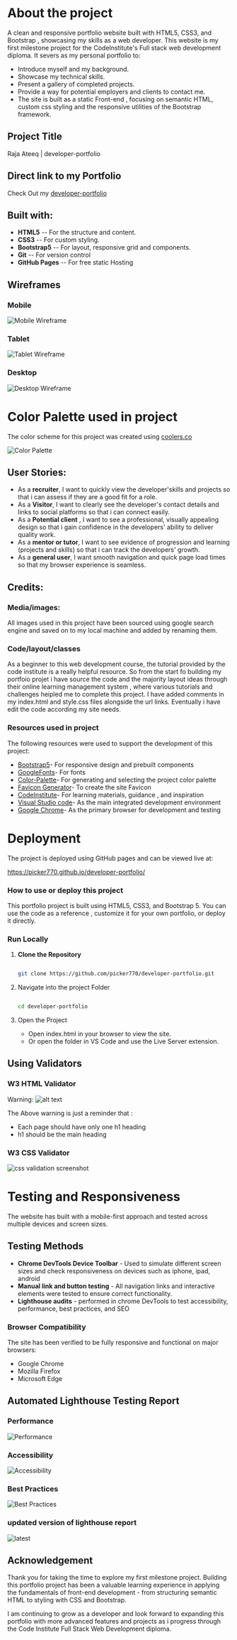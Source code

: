 ﻿# About the project

A clean and responsive portfolio website built with HTML5, CSS3, and Bootstrap , showcasing my skills as a web developer.
This website is my first milestone project for the CodeInstitute's Full stack web development diploma. It severs as my personal portfolio to:

- Introduce myself and my background.
- Showcase my technical skills.
- Present a gallery of completed projects.
- Provide a way for potential employers and clients to contact me.
- The site is built as a static Front-end , focusing on semantic HTML, custom css styling and the responsive utilities of the Bootstrap framework.

## Project Title

Raja Ateeq | developer-portfolio

## Direct link to my Portfolio

Check Out my [developer-portfolio](https://picker770.github.io/developer-portfolio/)

## Built with:

- **HTML5** -- For the structure and content.
- **CSS3** -- For custom styling.
- **Bootstrap5** -- For layout, responsive grid and components.
- **Git** -- For version control
- **GitHub Pages** -- For free static Hosting


## Wireframes

### Mobile

![Mobile Wireframe](/assets/images/wireframe-mobile.png)

### Tablet

![Tablet Wireframe](/assets/images/wireframe-tablet.png)

### Desktop

![Desktop Wireframe](/assets/images/wireframe-desktop.png)

# Color Palette used in project

The color scheme for this project was created using [coolers.co](https://coolors.co)

![Color Palette](/assets/screenshots/Screenshot%20color%20palette.png)

## User Stories:

- As a **recruiter**, I want to quickly view the developer'skills and projects so that i can assess if they are a good fit for a role.
- As a **Visitor**, I want to clearly see the developer's contact details and links to social platforms so that i can connect easily.
- As a **Potential client** , I want to see a professional, visually appealing design so that i gain confidence in the developers' ability to deliver quality work.
- As a **mentor or tutor**, I want to see evidence of progression and learning (projects and skills) so that i can track the developers' growth.
- As a **general user**, I want smooth navigation and quick page load times so that my browser experience is seamless.

## Credits:

### Media/images:

All images used in this project have been sourced using google search engine and saved on to my local machine and added by renaming them.

### Code/layout/classes

As a beginner to this web development course, the tutorial provided by the code institute is a really helpful resource. So from the start fo building my portfoio projet i have source the code and the majority
layout ideas through their online learning management system , where various tutorials and challenges heipled me to complete this project. I have added comments in my index.html and style.css files alongside the url links. Eventually i have edit the code according my site needs.

### Resources used in project

The following resources were used to support the development of this project:

- [Bootstrap5](https://getbootstrap.com/)- For responsive design and prebuilt components
- [GoogleFonts](https://fonts.google.com/)- For fonts
- [Color-Palette](https://coolors.co/)- For generating and selecting the project color palette
- [Favicon Generator](https://favicon.io/)- To create the site Favicon
- [CodeInstitute](https://codeinstitute.net/)- For learning materials, guidance , and inspiration
- [Visual Studio code](https://code.visualstudio.com/)- As the main integrated development environment
- [Google Chrome](https://www.google.com/chrome/)- As the primary browser for development and testing


# Deployment
The project is deployed using GitHub pages and can be viewed live at:

https://picker770.github.io/developer-portfolio/

### How to use or deploy this project

This portfolio project is built using HTML5, CSS3, and Bootstrap 5. You can use the code as a reference , customize it for your own portfolio, or deploy it directly.

### Run Locally

1. **Clone the Repository**

    ```bash

    git clone https://github.com/picker770/developer-portfolio.git

    ```

2. Navigate into the project Folder

    ```bash

    cd developer-portfolio

    ```

3. Open the Project
   - Open index.html in your browser to view the site.
   - Or open the folder in VS Code and use the Live Server extension.


## Using Validators

### W3 HTML Validator

Warning: ![alt text](/assets/images/warning.png)

The Above warning is just a reminder that :

- Each page should have only one h1 heading
- h1 should be the main heading

### W3 CSS Validator

![css validation screenshot](/assets/screenshots/Screenshot%202025-10-03%20105524.png)

# Testing and Responsiveness

The website has built with a mobile-first approach and tested across multiple devices and screen sizes.

## Testing Methods

- **Chrome DevTools Device Toolbar** - Used to simulate different screen sizes and check responsiveness on devices such as iphone, ipad, android
- **Manual link and button testing** - All navigation links and interactive elements were tested to ensure correct functionality.
- **Lighthouse audits** - performed in chrome DevTools to test accessibility, performance, best practices, and SEO

### Browser Compatibility

The site has been verified to be fully responsive and functional on major browsers:

- Google Chrome
- Mozilla Firefox
- Microsoft Edge


## Automated Lighthouse Testing Report

### Performance

![Performance](/assets/screenshots/performance.png)

### Accessibility

![Accessibility](/assets/screenshots/accessibility.png)

### Best Practices

![Best Practices](/assets/screenshots/bestpractices.png)

### updated version of lighthouse report
![latest](/assets/screenshots/Screenshot%202025-10-08%20latest.png)

## Acknowledgement 

Thank you for taking the time to explore my first milestone project.
Building this portfolio project has been a valuable learning experience in applying the fundamentals of front-end development - from structuring semantic HTML to styling with CSS and Bootstrap.

I am continuing to grow as a developer and look forward to expanding this portfolio with more advanced features and projects as i progress through the Code Institute Full Stack Web Development diploma.
